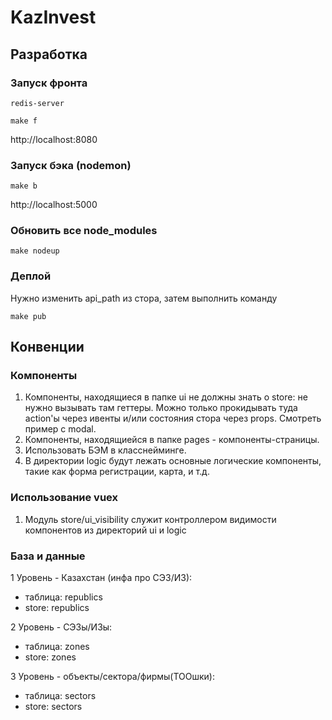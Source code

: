# KazInvest

## Разработка

### Запуск фронта

```
redis-server
```

```
make f
```
http://localhost:8080


### Запуск бэка (nodemon)
```
make b
```
http://localhost:5000


### Обновить все node_modules
```
make nodeup
```

### Деплой
Нужно изменить api_path из стора, затем выполнить команду
```
make pub
```

## Конвенции

### Компоненты
1. Компоненты, находящиеся в папке ui не должны знать о store: не нужно вызывать там геттеры. Можно только прокидывать туда action'ы через ивенты и/или состояния стора через props. Смотреть пример с modal.
2. Компоненты, находящиейся в папке pages - компоненты-страницы.
3. Использовать БЭМ в класснейминге.
4. В директории logiс будут лежать основные логические компоненты, такие как форма регистрации, карта, и т.д.

### Использование vuex
1. Модуль store/ui_visibility служит контроллером видимости компонентов из директорий ui и logic


### База и данные
1 Уровень - Казахстан (инфа про СЭЗ/ИЗ):
  - таблица: republics
  - store: republics

2 Уровень - СЭЗы/ИЗы:
  - таблица: zones
  - store: zones
  
3 Уровень - объекты/сектора/фирмы(ТООшки):
  - таблица: sectors
  - store: sectors